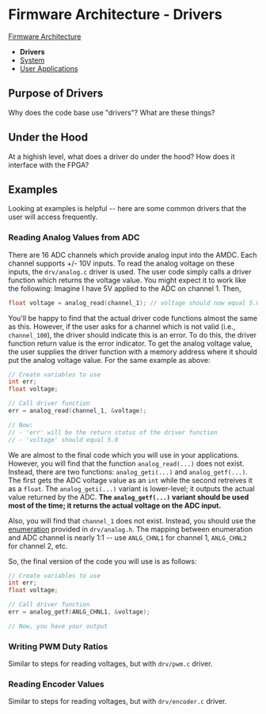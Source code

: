 # Firmware Architecture - Drivers

[Firmware Architecture](Firmware-Architecture.md)
- **Drivers**
- [System](Firmware-Arch-System.md)
- [User Applications](Firmware-Arch-UserApps.md)

## Purpose of Drivers

Why does the code base use "drivers"? What are these things?

## Under the Hood

At a highish level, what does a driver do under the hood? How does it interface with the FPGA?

## Examples

Looking at examples is helpful -- here are some common drivers that the user will access frequently.

### Reading Analog Values from ADC

There are 16 ADC channels which provide analog input into the AMDC. Each channel supports +/- 10V inputs. To read the analog voltage on these inputs, the `drv/analog.c` driver is used. The user code simply calls a driver function which returns the voltage value. You might expect it to work like the following: Imagine I have 5V applied to the ADC on channel 1. Then,

``` C
float voltage = analog_read(channel_1); // voltage should now equal 5.0
```

You'll be happy to find that the actual driver code functions almost the same as this. However, if the user asks for a channel which is not valid (i.e., `channel_100`), the driver should indicate this is an error. To do this, the driver function return value is the error indicator. To get the analog voltage value, the user supplies the driver function with a memory address where it should put the analog voltage value. For the same example as above:

``` C
// Create variables to use
int err;
float voltage;

// Call driver function
err = analog_read(channel_1, &voltage);

// Now:
// - 'err' will be the return status of the driver function
// - 'voltage' should equal 5.0
```

We are almost to the final code which you will use in your applications. However, you will find that the function `analog_read(...)` does not exist. Instead, there are two functions: `analog_geti(...)` and `analog_getf(...)`. The first gets the ADC voltage value as an `int` while the second retreives it as a `float`. The `analog_geti(...)` variant is lower-level; it outputs the actual value returned by the ADC. **The `analog_getf(...)` variant should be used most of the time; it returns the actual voltage on the ADC input.**

Also, you will find that `channel_1` does not exist. Instead, you should use the [enumeration](https://www.geeksforgeeks.org/enumeration-enum-c/) provided in `drv/analog.h`. The mapping between enumeration and ADC channel is nearly 1:1 -- use `ANLG_CHNL1` for channel 1, `ANLG_CHNL2` for channel 2, etc.

So, the final version of the code you will use is as follows:
``` C
// Create variables to use
int err;
float voltage;

// Call driver function
err = analog_getf(ANLG_CHNL1, &voltage);

// Now, you have your output
```

### Writing PWM Duty Ratios

Similar to steps for reading voltages, but with `drv/pwm.c` driver.

### Reading Encoder Values

Similar to steps for reading voltages, but with `drv/encoder.c` driver.
